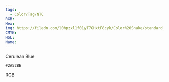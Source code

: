 ```yaml
---
tags:
  - Color/Tag/NTC
RGB:
Hex:
img: https://filedn.com/l0hpzxl1f01yT7GHxtF8cyk/Color%20Snake/standard_csv_to_svg/2A52BE.svg
CMYK:
HSL:
Name:
---
```

Cerulean Blue
```palette
#2A52BE
```
RGB
